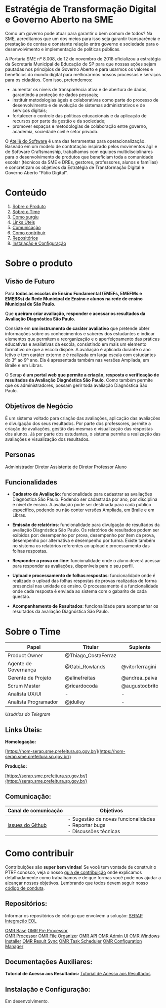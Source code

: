 # Estratégia de Transformação Digital e Governo Aberto na SME

Como um governo pode atuar para garantir o bem comum de todos? Na SME, acreditamos que um dos meios para isso seja garantir transparência e prestação de contas e constante relação entre governo e sociedade para o desenvolvimento e implementação de políticas públicas. 

A Portaria SME nº 8.008, de 12 de novembro de 2018 oficializou a estratégia da Secretaria Municipal de Educação de SP para que nossas ações sejam pautadas nos princípios de Governo Aberto e para usarmos os valores e benefícios do mundo digital para melhorarmos nossos processos e serviços para os cidadãos. 
Com isso, pretendemos: 
- aumentar os níveis de transparência ativa e de abertura de dados, garantindo a proteção de dados pessoais; 
- instituir metodologias ágeis e colaborativas como parte do processo de desenvolvimento e de evolução de sistemas administrativos e de serviços digitais; 
- fortalecer o controle das políticas educacionais e da aplicação de recursos por parte da gestão e da sociedade; 
- promover espaços e metodologias de colaboração entre governo, academia, sociedade civil e setor privado. 

O [Ateliê do Software](http://forum.govit.prefeitura.sp.gov.br/uploads/default/original/1X/c88a4715eb3f9fc3ceb882c1f6afe9e308805a17.pdf) é uma das ferramentas para operacionalização. Baseado em um modelo de contratação inspirado pelos movimentos ágil e de Software Craftsmanship, trabalhamos com equipes multidisciplinares para o desenvolvimento de produtos que beneficiam toda a comunidade escolar (técnicos da SME e DREs, gestores, professores, alunos e famílias) e concretizam os objetivos da Estratégia de Transformação Digital e Governo Aberto “Pátio Digital”.

# Conteúdo

 1. [Sobre o Produto](#Sobre-o-Produto)
 2. [Sobre o Time](#Sobre-o-Time)
 3. [Como surgiu](#Como-surgiu)
 4. [Links Úteis](#Links-Úteis)
 5. [Comunicação](#Comunicação)
 6. [Como contribuir](#como-contribuir)
 7. [Repositórios](#Repositórios)
 8. [Instalação e Configuração](#Instalação-e-Configuração)

# Sobre o produto

## Visão de Futuro

Para **todas as escolas de Ensino Fundamental (EMEFs, EMEFMs e EMEBSs) da Rede Municipal de Ensino e alunos na rede de ensino Municipal de São Paulo**.

Que **queiram criar avaliação, responder e acessar os resultados da Avaliação Diagnóstica São Paulo**.

Consiste em **um instrumento de caráter avaliativo** que pretende obter informações sobre os conhecimentos e saberes dos estudantes e indicar elementos que permitem a reorganização e o aperfeiçoamento das práticas educativas e avaliativas da escola, consistindo em mais um elemento formativo de que a escola dispõe. A avaliação é aplicada durante o ano letivo e tem caráter externo e é realizada em larga escala com estudantes do 3º ao 9º ano. Ela é apresentada também nas versões Ampliada, em Braile e em Libras.

O Serap **é um portal web que permite a criação, resposta e verificação de resultados da Avaliação Diagnóstica São Paulo**. Como também permite que os administradores, possam gerir toda avaliação Diagnóstica São Paulo.

## Objetivos de Negócio

É um sistema voltado para criação das avaliações, aplicação das avaliações e divulgação dos seus resultados. Por parte dos professores, permite a criação de avaliações, gestão das mesmas e visualização das respostas dos alunos. Já por parte dos estudantes, o sistema permite a realização das avaliações e visualização dos resultados.

## Personas

Administrador
Diretor
Assistente de Diretor
Professor
Aluno

## Funcionalidades

- **Cadastro de Avaliação**: funcionalidade para cadastrar as avaliações Diagnóstica São Paulo. Podendo ser cadastrada por ano, por disciplina e nível de ensino. A avaliação pode ser destinada para cada público especifico, podendo ou não conter versões Ampliada, em Braile e em Libras.

- **Emissão de relatórios**: funcionalidade para divulgação de resultados da avaliação Diagnóstica São Paulo. Os relatórios de resultados podem ser exibidos por: desempenho por prova, desempenho por item da prova, desempenho por alternativa e desempenho por turma. Existe também no sistema os relatórios referentes ao upload e processamento das folhas respostas.

- **Responder a prova on-line**: funcionalidade onde o aluno deverá acessar para responder as avaliações, disponíveis para o seu perfil.

- **Upload e processamento de folhas respostas**: funcionalidade onde é realizado o upload das folhas respostas de provas realizadas de forma presencial nas unidade de ensino. O processamento é a funcionalidade onde cada resposta é enviada ao sistema com o gabarito de cada questão.

- **Acompanhamento de Resultados**: funcionalidade para acompanhar os resultados da avaliação Diagnóstica São Paulo.

# Sobre o Time

<table>
<thead>
<tr>
<th>Papel</th>
<th>Titular</th>
<th>Suplente</th>
</tr>
</thead>
<tbody>
<tr>
<td>Product Owner</td>
<td>@Thiago_CostaFerraz</td>
<td></td>
</tr>
<tr>
<td>Agente de Governança</td>
<td>@Gabi_Rowlands</td>
<td>@vitorferragini</td>
</tr>
<tr>
<td>Gerente de Projeto</td>
<td>@alinefreitas</td>
<td>@andrea_paiva</td>
</tr>
<tr>
<td>Scrum Master</td>
<td>@ricardocoda</td>
<td>@augustocbrito</td>
</tr>
<tr>
<td>Analista UX/UI</td>
<td>-</td>
<td>-</td>
</tr>
<tr>
<td>Analista Programador</td>
<td>@jdulley</td>
<td>-</td>
</tr>
</tbody>
</table>

*Usuários do Telegram*

## Links Úteis:

**Homologação:**

[https://hom-serap.sme.prefeitura.sp.gov.br/](https://hom-serap.sme.prefeitura.sp.gov.br/)

**Produção:**

[https://serap.sme.prefeitura.sp.gov.br/](https://serap.sme.prefeitura.sp.gov.br/)


## Comunicação:

| Canal de comunicação | Objetivos |
|----------------------|-----------|
| [Issues do Github](https://github.com/prefeiturasp/SME-Serap-main) | - Sugestão de novas funcionalidades<br> - Reportar bugs<br> - Discussões técnicas |


# Como contribuir

Contribuições são **super bem vindas**! Se você tem vontade de construir o PTRF conosco, veja o nosso [guia de contribuição](./CONTRIBUTING.md) onde explicamos detalhadamente como trabalhamos e de que formas você pode nos ajudar a alcançar nossos objetivos. Lembrando que todos devem seguir  nosso [código de conduta](./CODEOFCONDUCT.md).

## Repositórios:
Informar os repositórios de código que envolvem a solução:
[SERAP](https://github.com/prefeiturasp/SME-Serap-main)
[Integração EOL](https://github.com/prefeiturasp/SME-Integracao-EOL)

[OMR Base](https://github.com/prefeiturasp/SME-omr-base)
[OMR Pre Processor](https://github.com/prefeiturasp/SME-omr-preprocessor)  
[OMR Processor](https://github.com/prefeiturasp/SME-omr-processor)
[OMR File Organizer](https://github.com/prefeiturasp/SME-omr-file-organizer)
[OMR API](https://github.com/prefeiturasp/SME-omr-api  )
[OMR Admin UI](https://github.com/prefeiturasp/SME-omr-admin-ui )
[OMR Windows Installer](https://github.com/prefeiturasp/SME-omr-windows-installer )
[OMR Result Sync](https://github.com/prefeiturasp/SME-omr-result-sync) 
[OMR Task Scheduler](https://github.com/prefeiturasp/SME-omr-task-scheduler )
[OMR Configuration Manager](https://github.com/prefeiturasp/SME-omr-configuration-manager)

## Documentações Auxiliares:

**Tutorial de Acesso aos Resultados:**
[Tutorial de Acesso aos Resultados](https://educacao.sme.prefeitura.sp.gov.br/wp-content/uploads/Portals/1/Files/37706.pdf)

## Instalação e Configuração:

Em desenvolvimento.
